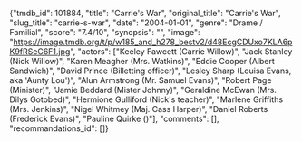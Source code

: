 {"tmdb_id": 101884, "title": "Carrie's War", "original_title": "Carrie's War", "slug_title": "carrie-s-war", "date": "2004-01-01", "genre": "Drame / Familial", "score": "7.4/10", "synopsis": "", "image": "https://image.tmdb.org/t/p/w185_and_h278_bestv2/d48EcgCDUxo7KLA6pK9fRSeC6F1.jpg", "actors": ["Keeley Fawcett (Carrie Willow)", "Jack Stanley (Nick Willow)", "Karen Meagher (Mrs. Watkins)", "Eddie Cooper (Albert Sandwich)", "David Prince (Billetting officer)", "Lesley Sharp (Louisa Evans, aka 'Aunty Lou')", "Alun Armstrong (Mr. Samuel Evans)", "Robert Page (Minister)", "Jamie Beddard (Mister Johnny)", "Geraldine McEwan (Mrs. Dilys Gotobed)", "Hermione Gulliford (Nick's teacher)", "Marlene Griffiths (Mrs. Jenkins)", "Nigel Whitmey (Maj. Cass Harper)", "Daniel Roberts (Frederick Evans)", "Pauline Quirke ()"], "comments": [], "recommandations_id": []}